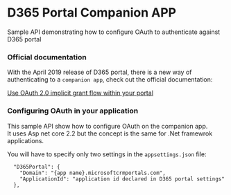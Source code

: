 # D365 Portal Companion APP
Sample API demonstrating how to configure OAuth to authenticate against D365 portal

### Official documentation

With the April 2019 release of D365 portal, there is a new way of authenticating to a `companion app`, check out the official documentation:

[Use OAuth 2.0 implicit grant flow within your portal](https://docs.microsoft.com/en-us/dynamics365/customer-engagement/portals/oauth-implicit-grant-flow)

### Configuring OAuth in your application

This sample API show how to configure OAuth on the companion app.    
It uses Asp net core 2.2 but the concept is the same for .Net framewrok applications.

You will have to specify only two settings in the `appsettings.json` file:

```
  "D365Portal": {
    "Domain": "{app name}.microsoftcrmportals.com",
    "ApplicationId": "application id declared in D365 portal settings"
  },
```
